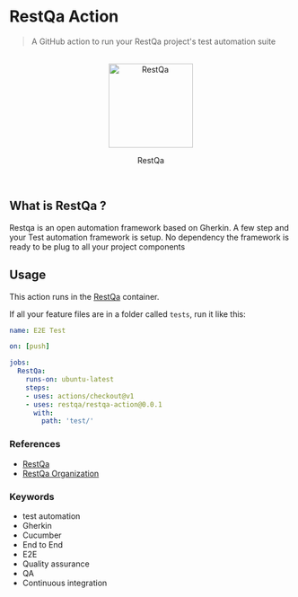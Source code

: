 # RestQa Action

> A GitHub action to run your RestQa project's test automation suite

<div align="center">
	<br>
	<img width="150" src="https://avatars1.githubusercontent.com/u/60838103?s=150&v=4" alt="RestQa">
  <p align="center">RestQa</p>
	<br>
</div>


## What is RestQa ? 

Restqa is an open automation framework based on Gherkin.
A few step and your Test automation framework is setup. No dependency the framework is ready to be plug to all your project components

## Usage

This action runs in the [RestQa](https://hub.docker.com/repository/docker/restqa/restqa) container.

If all your feature files are in a folder called `tests`, run it like this:

```yaml
name: E2E Test

on: [push]

jobs:
  RestQa:
    runs-on: ubuntu-latest
    steps:
    - uses: actions/checkout@v1
    - uses: restqa/restqa-action@0.0.1
      with:
        path: 'test/'
```

### References

* [RestQa](http://www.restqa.io)
* [RestQa Organization](https://github.com/restqa)

### Keywords

* test automation
* Gherkin
* Cucumber
* End to End
* E2E
* Quality assurance
* QA
* Continuous integration
  
